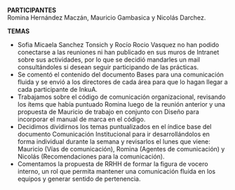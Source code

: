**PARTICIPANTES**
<br/>Romina Hernández Maczán, Mauricio Gambasica y Nicolás Darchez.

**TEMAS**
* Sofia Micaela Sanchez Tonsich y Rocío Rocio Vasquez no han podido conectarse a las reuniones ni han publicado en sus muros de Intranet sobre sus actividades, por lo que se decidió mandarles un mail consultándoles si desean seguir participando de las prácticas.
* Se comentó el contenido del documento Bases para una comunicación fluida y se envió a los directores de cada área para que lo hagan llegar a cada participante de InkuA.
* Trabajamos sobre el código de comunicación organizacional, revisando los ítems que había puntuado Romina luego de la reunión anterior y una propuesta de Mauricio de trabajo en conjunto con Diseño para incorporar el manual de marca en el código.
* Decidimos dividirnos los temas puntualizados en el índice base del documento Comunicación Institucional para ir desarrollándolos en forma individual durante la semana y revisarlos el lunes que viene: Mauricio (Vías de comunicación), Romina (Agentes de comunicación) y Nicolás (Recomendaciones para la comunicación).
* Comentamos la propuesta de RRHH de formar la figura de vocero interno, un rol que permita mantener una comunicación fluida en los equipos y generar sentido de pertenencia.
